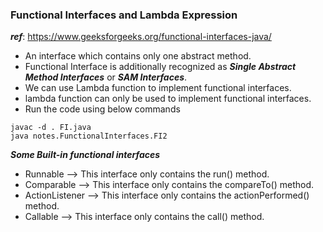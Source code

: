 ### Functional Interfaces and Lambda Expression
***ref***: https://www.geeksforgeeks.org/functional-interfaces-java/
* An interface which contains only one abstract method.
* Functional Interface is additionally recognized as ***Single Abstract Method Interfaces*** or ***SAM Interfaces***.
* We can use Lambda function to implement functional interfaces.
* lambda function can only be used to implement functional interfaces.
* Run the code using below commands
```shell
javac -d . FI.java
java notes.FunctionalInterfaces.FI2
```
***Some Built-in functional interfaces***
* Runnable –> This interface only contains the run() method.
* Comparable –> This interface only contains the compareTo() method.
* ActionListener –> This interface only contains the actionPerformed() method.
* Callable –> This interface only contains the call() method.

